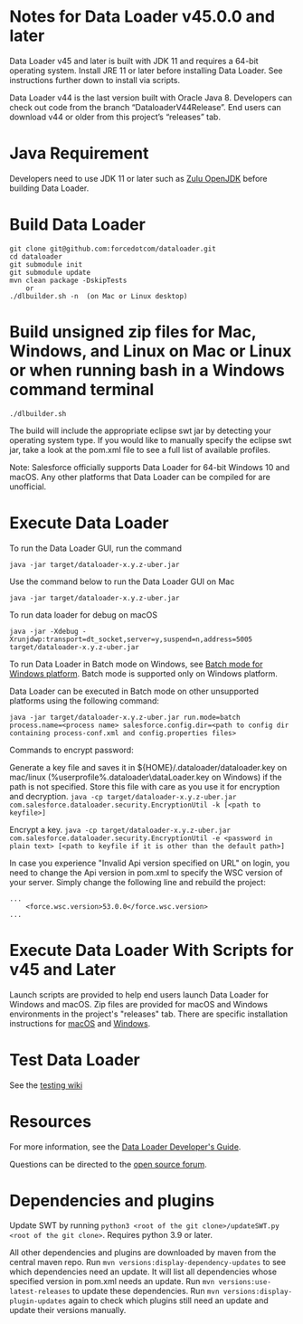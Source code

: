 # Notes for Data Loader v45.0.0 and later
 
Data Loader v45 and later is built with JDK 11 and requires a 64-bit operating system. Install JRE 11 or later before installing Data Loader. See instructions further down to install via scripts.
 
Data Loader v44 is the last version built with Oracle Java 8. Developers can check out code from the branch “DataloaderV44Release”. End users can download v44 or older from this project’s “releases” tab.

# Java Requirement
 
Developers need to use JDK 11 or later such as [Zulu OpenJDK](https://www.azul.com/downloads/zulu) before building Data Loader.
# Build Data Loader

    git clone git@github.com:forcedotcom/dataloader.git
    cd dataloader
    git submodule init
    git submodule update
    mvn clean package -DskipTests 
        or
    ./dlbuilder.sh -n  (on Mac or Linux desktop)
    
# Build unsigned zip files for Mac, Windows, and Linux on Mac or Linux or when running bash in a Windows command terminal
    ./dlbuilder.sh
        
The build will include the appropriate eclipse swt jar by detecting your operating system type. If you would like to manually specify the eclipse swt jar, take a look at the pom.xml file to see a full list of available profiles.

Note: Salesforce officially supports Data Loader for 64-bit Windows 10 and macOS. Any other platforms that Data Loader can be compiled for are unofficial.
    
# Execute Data Loader

To run the Data Loader GUI, run the command

    java -jar target/dataloader-x.y.z-uber.jar
    
Use the command below to run the Data Loader GUI on Mac

    java -jar target/dataloader-x.y.z-uber.jar

To run data loader for debug on macOS

    java -jar -Xdebug -Xrunjdwp:transport=dt_socket,server=y,suspend=n,address=5005  target/dataloader-x.y.z-uber.jar

To run Data Loader in Batch mode on Windows, see [Batch mode for Windows platform](https://developer.salesforce.com/docs/atlas.en-us.dataLoader.meta/dataLoader/loader_batchmode_intro.htm]). Batch mode is supported only on Windows platform.

Data Loader can be executed in Batch mode on other unsupported platforms using the following command:

    java -jar target/dataloader-x.y.z-uber.jar run.mode=batch process.name=<process name> salesforce.config.dir=<path to config dir containing process-conf.xml and config.properties files>

Commands to encrypt password:

Generate a key file and saves it in ${HOME}/.dataloader/dataloader.key on mac/linux (%userprofile%\.dataloader\dataLoader.key on Windows) if the path is not specified. Store this file with care as you use it for encryption and decryption.
    `
    java -cp target/dataloader-x.y.z-uber.jar com.salesforce.dataloader.security.EncryptionUtil -k [<path to keyfile>]
    `
 
 Encrypt a key.
    `
    java -cp target/dataloader-x.y.z-uber.jar com.salesforce.dataloader.security.EncryptionUtil -e <password in plain text> [<path to keyfile if it is other than the default path>]
    `
    
In case you experience "Invalid Api version specified on URL" on login, you need to change the Api version in pom.xml to specify the WSC version of your server. Simply change the following line and rebuild the project:

    ...
        <force.wsc.version>53.0.0</force.wsc.version>
    ...

# Execute Data Loader With Scripts for v45 and Later
 
Launch scripts are provided to help end users launch Data Loader for Windows and macOS. Zip files are provided for macOS and Windows environments in the project's "releases" tab. There are specific installation instructions for [macOS](https://help.salesforce.com/articleView?id=sf.loader_install_mac.htm) and [Windows](https://help.​salesforce.com/articleView?id=​loader_install_windows.htm).


# Test Data Loader

See the [testing wiki](https://github.com/forcedotcom/dataloader/wiki/Testing-Dataloader)

# Resources

For more information, see the [Data Loader Developer's Guide](https://na1.salesforce.com/help/doc/en/salesforce_data_loader.pdf). 

Questions can be directed to the [open source forum](https://developer.salesforce.com/forums?feedtype=RECENT&dc=APIs_and_Integration&criteria=ALLQUESTIONS&#!/feedtype=RECENT&criteria=ALLQUESTIONS&).

# Dependencies and plugins

Update SWT by running `python3 <root of the git clone>/updateSWT.py <root of the git clone>`. Requires python 3.9 or later.

All other dependencies and plugins are downloaded by maven from the central maven repo. Run `mvn versions:display-dependency-updates` to see which dependencies need an update. It will list all dependencies whose specified version in pom.xml needs an update. Run `mvn versions:use-latest-releases` to update these dependencies. Run `mvn versions:display-plugin-updates` again to check which plugins still need an update and update their versions manually.
